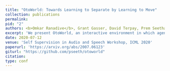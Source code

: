 ```yaml
---
title: "OtoWorld: Towards Learning to Separate by Learning to Move"
collection: publications
permalink: 
pid: "2"
authors: <b>Omkar Ranadive</b>, Grant Gasser, David Terpay, Prem Seetharaman 
excerpt: 'We present OtoWorld, an interactive environment in which agents must learn to listen in order to solve navigational tasks. The purpose of OtoWorld is to facilitate reinforcement learning research in computer audition, where agents must learn to listen to the world around them to navigate. OtoWorld is built on three open source libraries: OpenAI Gym for environment and agent interaction, PyRoomAcoustics for ray-tracing and acoustics simulation, and nussl for training deep computer audition models. OtoWorld is the audio analogue of GridWorld, a simple navigation game. OtoWorld can be easily extended to more complex environments and games. To solve one episode of OtoWorld, an agent must move towards each sounding source in the auditory scene and "turn it off". The agent receives no other input than the current sound of the room. The sources are placed randomly within the room and can vary in number. The agent receives a reward for turning off a source. We present preliminary results on the ability of agents to win at OtoWorld. OtoWorld is open-source and available.'
date: 2020-07-12
venue: 'Self Supervision in Audio and Speech Workshop, ICML 2020'
paperurl: 'https://arxiv.org/abs/2007.06123'
giturl: "https://github.com/pseeth/otoworld"
citation: 
type: conf
---
```

